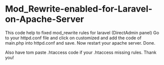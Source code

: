 # Mod_Rewrite-enabled-for-Laravel-on-Apache-Server
This code help to fixed mod_rewrite rules for laravel (DirectAdmin panel)
Go to your httpd.conf file and click on customized and add the code of main.php into httpd.conf and save.
Now restart your apache server.
Done.

Also have tom paste .htaccess code if your .htaccess missing rules.
Thank you!
